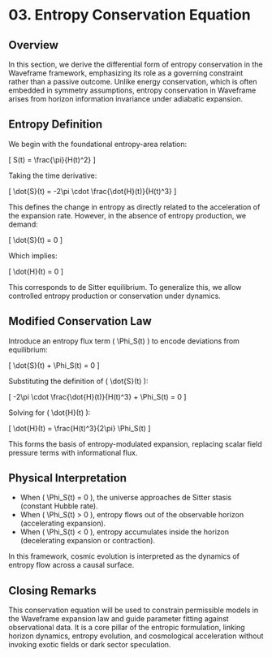 # 03. Entropy Conservation Equation

## Overview

In this section, we derive the differential form of entropy conservation in the Waveframe framework, emphasizing its role as a governing constraint rather than a passive outcome. Unlike energy conservation, which is often embedded in symmetry assumptions, entropy conservation in Waveframe arises from horizon information invariance under adiabatic expansion.

## Entropy Definition

We begin with the foundational entropy-area relation:

\[
S(t) = \frac{\pi}{H(t)^2}
\]

Taking the time derivative:

\[
\dot{S}(t) = -2\pi \cdot \frac{\dot{H}(t)}{H(t)^3}
\]

This defines the change in entropy as directly related to the acceleration of the expansion rate. However, in the absence of entropy production, we demand:

\[
\dot{S}(t) = 0
\]

Which implies:

\[
\dot{H}(t) = 0
\]

This corresponds to de Sitter equilibrium. To generalize this, we allow controlled entropy production or conservation under dynamics.

## Modified Conservation Law

Introduce an entropy flux term \( \Phi_S(t) \) to encode deviations from equilibrium:

\[
\dot{S}(t) + \Phi_S(t) = 0
\]

Substituting the definition of \( \dot{S}(t) \):

\[
-2\pi \cdot \frac{\dot{H}(t)}{H(t)^3} + \Phi_S(t) = 0
\]

Solving for \( \dot{H}(t) \):

\[
\dot{H}(t) = \frac{H(t)^3}{2\pi} \Phi_S(t)
\]

This forms the basis of entropy-modulated expansion, replacing scalar field pressure terms with informational flux.

## Physical Interpretation

- When \( \Phi_S(t) = 0 \), the universe approaches de Sitter stasis (constant Hubble rate).
- When \( \Phi_S(t) > 0 \), entropy flows out of the observable horizon (accelerating expansion).
- When \( \Phi_S(t) < 0 \), entropy accumulates inside the horizon (decelerating expansion or contraction).

In this framework, cosmic evolution is interpreted as the dynamics of entropy flow across a causal surface.

## Closing Remarks

This conservation equation will be used to constrain permissible models in the Waveframe expansion law and guide parameter fitting against observational data. It is a core pillar of the entropic formulation, linking horizon dynamics, entropy evolution, and cosmological acceleration without invoking exotic fields or dark sector speculation.
